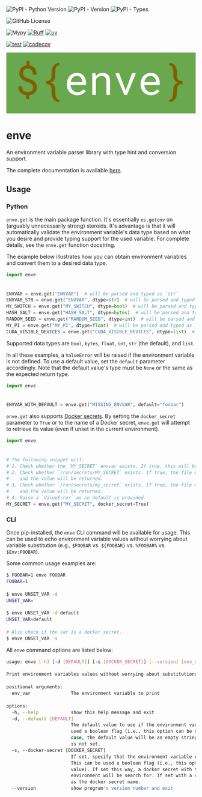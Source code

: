 ![PyPI - Python Version](https://img.shields.io/pypi/pyversions/enve?style=for-the-badge)
![PyPI - Version](https://img.shields.io/pypi/v/enve?style=for-the-badge)
![PyPI - Types](https://img.shields.io/pypi/types/enve?style=for-the-badge)

![GitHub License](https://img.shields.io/github/license/aachick/enve?style=for-the-badge)

![Mypy](https://img.shields.io/badge/mypy-checked-blue?style=for-the-badge)
[![Ruff](https://img.shields.io/endpoint?url=https://raw.githubusercontent.com/astral-sh/ruff/main/assets/badge/v2.json&style=for-the-badge)](https://github.com/astral-sh/ruff)
[![uv](https://img.shields.io/endpoint?url=https://raw.githubusercontent.com/astral-sh/uv/main/assets/badge/v0.json&style=for-the-badge)](https://github.com/astral-sh/uv)

[![test](https://github.com/aachick/enve/actions/workflows/ci.yaml/badge.svg)](https://github.com/aachick/enve/actions/workflows/ci.yaml)
[![codecov](https://codecov.io/gh/aachick/enve/graph/badge.svg?token=T7SPPN48OK)](https://codecov.io/gh/aachick/enve)

<div style="text-align: center;">
    <img src="https://raw.githubusercontent.com/aachick/enve/main/docs/assets/enve.png" />
</div>

# enve

An environment variable parser library with type hint and conversion support.

The complete documentation is available [here](https://aachick.github.io/enve/).

## Usage

### Python

`enve.get` is the main package function. It's essentially `os.getenv` on
(arguably unnecessarily strong) steroids. It's advantage is that it will
automatically validate the environment variable's data type based on what
you desire and provide typing support for the used variable. For complete
details, see the `enve.get` function docstring.

The example below illustrates how you can obtain environment variables and
convert them to a desired data type.

```python
import enve


ENVVAR = enve.get("ENVVAR")  # will be parsed and typed as `str`
ENVVAR_STR = enve.get("ENVVAR", dtype=str)  # will be parsed and typed as `str`
MY_SWITCH = enve.get("MY_SWITCH", dtype=bool)  # will be parsed and typed as `bool`
HASH_SALT = enve.get("HASH_SALT", dtype=bytes)  # will be parsed and typed as `bytes`
RANDOM_SEED = enve.get("RANDOM_SEED", dtype=int)  # will be parsed and typed as `int`
MY_PI = enve.get("MY_PI", dtype=float)  # will be parsed and typed as `float`
CUDA_VISIBLE_DEVICES = enve.get("CUDA_VISIBLE_DEVICES", dtype=list)  # will be parsed and typed as `list`
```

Supported data types are `bool`, `bytes`, `float`, `int`, `str` (the default), and `list`.

In all these examples, a `ValueError` will be raised if the environment variable is not
defined. To use a default value, set the `default` parameter accordingly. Note that the
default value's type must be `None` or the same as the expected return type.

```python
import enve


ENVVAR_WITH_DEFAULT = enve.get("MISSING_ENVVAR", default="foobar")
```

`enve.get` also supports [Docker secrets](https://docs.docker.com/engine/swarm/secrets/).
By setting the `docker_secret` parameter to `True` or to the name of a Docker secret,
`enve.get` will attempt to retrieve its value (even if unset in the current environment).

```python
import enve


# The following snippet will:
# 1. Check whether the `MY_SECRET` envvar exists. If true, this will be returned.
# 2. Check whether `/run/secrets/MY_SECRET` exists. If true, the file will be read
#    and the value will be returned.
# 3. Check whether `/run/secrets/my_secret` exists. If true, the file will be read
#    and the value will be returned.
# 4. Raise a `ValueError` as no default is provided.
MY_SECRET = enve.get("MY_SECRET", docker_secret=True)
```

### CLI

Once pip-installed, the `enve` CLI command will be available for usage. This can
be used to echo environment variable values without worrying about variable
substitution (e.g., `$FOOBAR` vs. `${FOOBAR}` vs. `%FOOBAR%` vs. `$Env:FOOBAR`).

Some common usage examples are:

```bash
$ FOOBAR=1 enve FOOBAR
FOOBAR=1

$ enve UNSET_VAR -d
UNSET_VAR=

$ enve UNSET_VAR -d default
UNSET_VAR=default

# Also check if the var is a docker secret.
$ enve UNSET_VAR -s
```

All `enve` command options are listed below:

```bash
usage: enve [-h] [-d [DEFAULT]] [-s [DOCKER_SECRET]] [--version] [env_var]

Print environment variables values without worrying about substitutions.

positional arguments:
  env_var               The environment variable to print

options:
  -h, --help            show this help message and exit
  -d, --default [DEFAULT]
                        The default value to use if the environment variable is not set. This can be
                        used a boolean flag (i.e., this option can be set without a value). In this
                        case, the default value will be an empty string if the environment variable
                        is not set.
  -s, --docker-secret [DOCKER_SECRET]
                        If set, specify that the environment variable can also be a Docker secret.
                        This can be used a boolean flag (i.e., this option can be set without a
                        value). If set this way, a docker secret with the same name as the
                        environment will be search for. If set with a value, the value will be used
                        as the docker secret name.
  --version             show program's version number and exit
```
